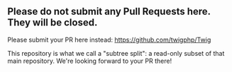 Please do not submit any Pull Requests here. They will be closed.
---

Please submit your PR here instead:
https://github.com/twigphp/Twig

This repository is what we call a "subtree split": a read-only subset of that main repository.
We're looking forward to your PR there!
